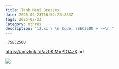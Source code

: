 ```yaml
---
title: Tank Mini Dresses
date: 2025-02-23T16:52:23.833Z
tags: 2025-02-23
Category: othres
description: "12.xx \ \n Code: 7SEC25OU ➕ ✂✂\n "
---
```

<pre class="language-javascript"><code
class="language-javascript"> 7SEC25OU </code></pre> 

https://amzlink.to/az0KlMxPtO4zX  ad 

![](https://m.media-amazon.com/images/I/71Y+nMdtTCL._AC_SY741_.jpg)